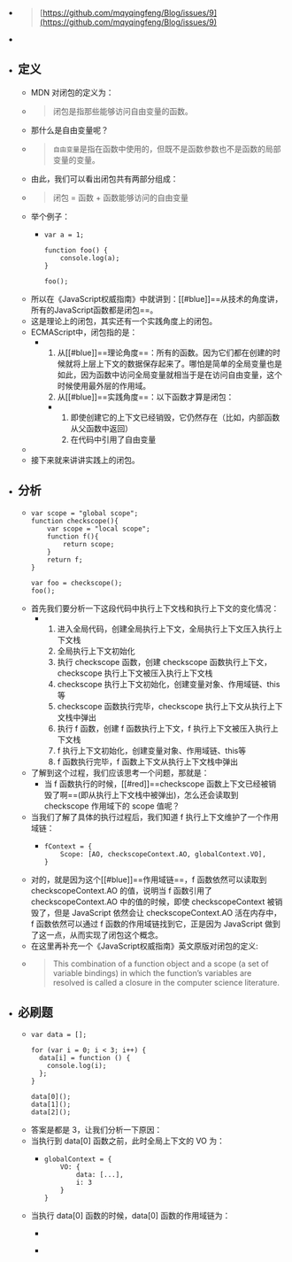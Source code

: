 - > [https://github.com/mqyqingfeng/Blog/issues/9](https://github.com/mqyqingfeng/Blog/issues/9)
-
- ## 定义
	- MDN 对闭包的定义为：
	- > 闭包是指那些能够访问自由变量的函数。
	- 那什么是自由变量呢？
	- > `自由变量`是指在函数中使用的，但既不是函数参数也不是函数的局部变量的变量。
	- 由此，我们可以看出闭包共有两部分组成：
	- > 闭包 = 函数 + 函数能够访问的自由变量
	- 举个例子：
		- ```
		  var a = 1;
		  
		  function foo() {
		      console.log(a);
		  }
		  
		  foo();
		  ```
	- 所以在《JavaScript权威指南》中就讲到：[[#blue]]==从技术的角度讲，所有的JavaScript函数都是闭包==。
	- 这是理论上的闭包，其实还有一个实践角度上的闭包。
	- ECMAScript中，闭包指的是：
		- 1. 从[[#blue]]==理论角度==：所有的函数。因为它们都在创建的时候就将上层上下文的数据保存起来了。哪怕是简单的全局变量也是如此，因为函数中访问全局变量就相当于是在访问自由变量，这个时候使用最外层的作用域。
		  2. 从[[#blue]]==实践角度==：以下函数才算是闭包：
			- 1. 即使创建它的上下文已经销毁，它仍然存在（比如，内部函数从父函数中返回）
			  2. 在代码中引用了自由变量
	-
	- 接下来就来讲讲实践上的闭包。
- ## 分析
	- ```
	  var scope = "global scope";
	  function checkscope(){
	      var scope = "local scope";
	      function f(){
	          return scope;
	      }
	      return f;
	  }
	  
	  var foo = checkscope();
	  foo();
	  ```
	- 首先我们要分析一下这段代码中执行上下文栈和执行上下文的变化情况：
		- 1. 进入全局代码，创建全局执行上下文，全局执行上下文压入执行上下文栈
		  2. 全局执行上下文初始化
		  3. 执行 checkscope 函数，创建 checkscope 函数执行上下文，checkscope 执行上下文被压入执行上下文栈
		  4. checkscope 执行上下文初始化，创建变量对象、作用域链、this等
		  5. checkscope 函数执行完毕，checkscope 执行上下文从执行上下文栈中弹出
		  6. 执行 f 函数，创建 f 函数执行上下文，f 执行上下文被压入执行上下文栈
		  7. f 执行上下文初始化，创建变量对象、作用域链、this等
		  8. f 函数执行完毕，f 函数上下文从执行上下文栈中弹出
	- 了解到这个过程，我们应该思考一个问题，那就是：
		- 当 f 函数执行的时候，[[#red]]==checkscope 函数上下文已经被销毁了啊==(即从执行上下文栈中被弹出)，怎么还会读取到 checkscope 作用域下的 scope 值呢？
	- 当我们了解了具体的执行过程后，我们知道 f 执行上下文维护了一个作用域链：
		- ```
		  fContext = {
		      Scope: [AO, checkscopeContext.AO, globalContext.VO],
		  }
		  ```
	- 对的，就是因为这个[[#blue]]==作用域链==，f 函数依然可以读取到 checkscopeContext.AO 的值，说明当 f 函数引用了 checkscopeContext.AO 中的值的时候，即使 checkscopeContext 被销毁了，但是 JavaScript 依然会让 checkscopeContext.AO 活在内存中，f 函数依然可以通过 f 函数的作用域链找到它，正是因为 JavaScript 做到了这一点，从而实现了闭包这个概念。
	- 在这里再补充一个《JavaScript权威指南》英文原版对闭包的定义:
	- > This combination of a function object and a scope (a set of variable bindings) in which the function’s variables are resolved is called a closure in the computer science literature.
- ## 必刷题
	- ```
	  var data = [];
	  
	  for (var i = 0; i < 3; i++) {
	    data[i] = function () {
	      console.log(i);
	    };
	  }
	  
	  data[0]();
	  data[1]();
	  data[2]();
	  ```
	- 答案是都是 3，让我们分析一下原因：
	- 当执行到 data[0] 函数之前，此时全局上下文的 VO 为：
		- ```
		  globalContext = {
		      VO: {
		          data: [...],
		          i: 3
		      }
		  }
		  ```
	- 当执行 data[0] 函数的时候，data[0] 函数的作用域链为：
		- ```
		  ```
		-